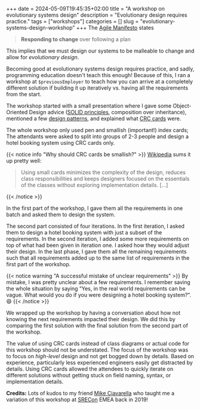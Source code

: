+++ 
date = 2024-05-09T19:45:35+02:00
title = "A workshop on evolutionary systems design"
description = "Evolutionary design requires practice."
tags = ["workshops"]
categories = []
slug = "evolutionary-systems-design-workshop"
+++
The [Agile Manifesto][agile-manifesto] states

[agile-manifesto]: https://agilemanifesto.org

> **Responding to change** over following a plan

This implies that we must design our systems to be malleable to change and
allow for _evolutionary design_.

Becoming good at evolutionary systems design requires practice, and sadly,
programming education doesn't teach this enough! Because of this, I ran a
workshop at `$previousEmployer` to teach how you can arrive at a completely
different solution if building it up iteratively vs. having all the
requirements from the start.

The workshop started with a small presentation where I gave some
Object-Oriented Design advice ([SOLID principles][SOLID], composition over
inheritance), mentioned a few [design patterns][design-patterns], and explained
what [CRC cards][crc] were.

[crc]: http://agilemodeling.com/artifacts/crcModel.htm
[SOLID]: https://en.wikipedia.org/wiki/SOLID
[design-patterns]: https://en.wikipedia.org/wiki/Design_Patterns

The whole workshop only used pen and smallish (important!) index cards; The
attendants were asked to split into groups of 2-3 people and design a hotel
booking system using CRC cards only.

{{< notice info "Why should CRC cards be smallish?" >}}
[Wikipedia][crc] sums it up pretty well:

> Using small cards minimizes the complexity of the design, reduces class
> responsibilities and keeps designers focused on the essentials of the classes
> without exploring implementation details. [...]

[crc]: https://en.wikipedia.org/wiki/Class-responsibility-collaboration_card
{{< /notice >}}

In the first part of the workshop, I gave them all the requirements in one batch
and asked them to design the system.

The second part consisted of four iterations. In the first iteration, I asked
them to design a hotel booking system with just a subset of the requirements.
In the second iteration, I added some more requirements on top of what had been
given in iteration one. I asked how they would adjust their design. In the last
phase, I gave them all the remaining requirements such that all requirements
added up to the same list of requirements in the first part of the workshop.

{{< notice warning "A successful mistake of unclear requirements" >}}
By mistake, I was pretty unclear about a few requirements. I remember saving
the whole situation by saying “Yes, in the real world requirements can be
vague.  What would you do if you were designing a hotel booking system?“.
:smile:
{{< /notice >}}

We wrapped up the workshop by having a conversation about how not knowing the
next requirements impacted their design. We did this by comparing the first
solution with the final solution from the second part of the workshop.

The value of using CRC cards instead of class diagrams or actual code for this
workshop should not be understated. The focus of the workshop was to focus on
_high-level_ design and not get bogged down by details. Based on experience,
particularly less experienced engineers easily get distracted by details. Using
CRC cards allowed the attendees to quickly iterate on different solutions
without getting stuck on field naming, syntax, or implementation details.

**Credits:** Lots of kudos to my friend [Mike Ciavarella][mike-ciavarella] who
taught me a variation of this workshop at [SRECon][srecon] EMEA back in 2019!

[mike-ciavarella]: https://www.linkedin.com/in/mikecee/
[srecon]: https://www.usenix.org/srecon
